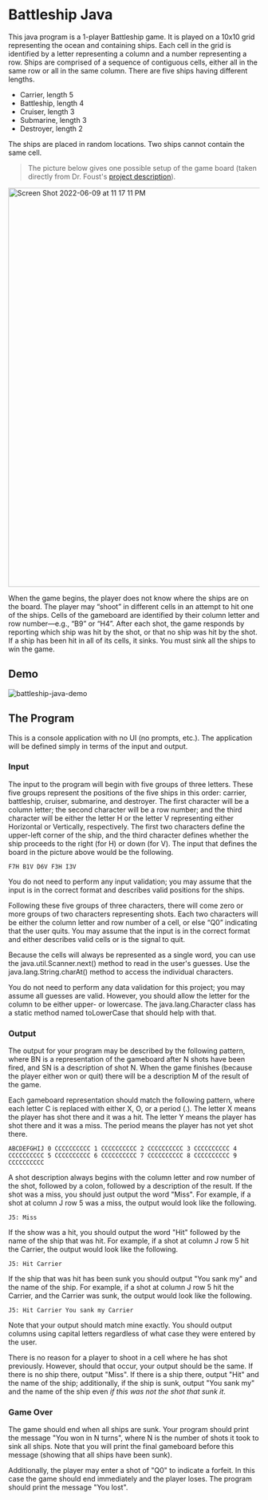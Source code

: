 # Battleship Java
This java program is a 1-player Battleship game. It is played on a 10x10 grid representing the ocean and containing ships. Each cell in the grid is identified by a letter representing a column and a number representing a row. Ships are comprised of a sequence of contiguous cells, either all in the same row or all in the same column. There are five ships having different lengths.

- Carrier, length 5
- Battleship, length 4
- Cruiser, length 3
- Submarine, length 3
- Destroyer, length 2

The ships are placed in random locations. Two ships cannot contain the same cell.

>The picture below gives one possible setup of the game board (taken directly from Dr. Foust's [project description](https://cs.harding.edu/gfoust/classes/comp3450/project05.html)).

<img width="800" alt="Screen Shot 2022-06-09 at 11 17 11 PM" src="https://user-images.githubusercontent.com/83131937/172995332-9364079e-0528-49c6-8c71-434f82db2cd2.png">

When the game begins, the player does not know where the ships are on the board. The player may “shoot” in different cells in an attempt to hit one of the ships. Cells of the gameboard are identified by their column letter and row number—e.g., “B9” or “H4”. After each shot, the game responds by reporting which ship was hit by the shot, or that no ship was hit by the shot. If a ship has been hit in all of its cells, it sinks. You must sink all the ships to win the game.

## Demo
![battleship-java-demo](https://user-images.githubusercontent.com/83131937/172994940-3c7fb8b0-e766-43b2-8cc2-bee6572c6617.gif)

## The Program
This is a console application with no UI (no prompts, etc.). The application will be defined simply in terms of the input and output.

### Input
The input to the program will begin with five groups of three letters. These five groups represent the positions of the five ships in this order: carrier, battleship, cruiser, submarine, and destroyer. The first character will be a column letter; the second character will be a row number; and the third character will be either the letter H or the letter V representing either Horizontal or Vertically, respectively. The first two characters define the upper-left corner of the ship, and the third character defines whether the ship proceeds to the right (for H) or down (for V). The input that defines the board in the picture above would be the following.

``F7H B1V D6V F3H I3V``

You do not need to perform any input validation; you may assume that the input is in the correct format and describes valid positions for the ships.

Following these five groups of three characters, there will come zero or more groups of two characters representing shots. Each two characters will be either the column letter and row number of a cell, or else “Q0” indicating that the user quits. You may assume that the input is in the correct format and either describes valid cells or is the signal to quit.

Because the cells will always be represented as a single word, you can use the java.util.Scanner.next() method to read in the user's guesses. Use the java.lang.String.charAt() method to access the individual characters.

You do not need to perform any data validation for this project; you may assume all guesses are valid. However, you should allow the letter for the column to be either upper- or lowercase. The java.lang.Character class has a static method named toLowerCase that should help with that.

### Output
The output for your program may be described by the following pattern, where BN is a representation of the gameboard after N shots have been fired, and SN is a description of shot N. When the game finishes (because the player either won or quit) there will be a description M of the result of the game.

Each gameboard representation should match the following pattern, where each letter C is replaced with either X, O, or a period (.). The letter X means the player has shot there and it was a hit. The letter Y means the player has shot there and it was a miss. The period means the player has not yet shot there.

``
  ABCDEFGHIJ
0 CCCCCCCCCC
1 CCCCCCCCCC
2 CCCCCCCCCC
3 CCCCCCCCCC
4 CCCCCCCCCC
5 CCCCCCCCCC
6 CCCCCCCCCC
7 CCCCCCCCCC
8 CCCCCCCCCC
9 CCCCCCCCCC
``

A shot description always begins with the column letter and row number of the shot, followed by a colon, followed by a description of the result. If the shot was a miss, you should just output the word "Miss". For example, if a shot at column J row 5 was a miss, the output would look like the following.

```J5: Miss```

If the show was a hit, you should output the word "Hit" followed by the name of the ship that was hit. For example, if a shot at column J row 5 hit the Carrier, the output would look like the following.

``J5: Hit Carrier``

If the ship that was hit has been sunk you should output "You sank my" and the name of the ship. For example, if a shot at column J row 5 hit the Carrier, and the Carrier was sunk, the output would look like the following.

``
J5: Hit Carrier
You sank my Carrier
``

Note that your output should match mine exactly. You should output columns using capital letters regardless of what case they were entered by the user.

There is no reason for a player to shoot in a cell where he has shot previously. However, should that occur, your output should be the same. If there is no ship there, output "Miss". If there is a ship there, output "Hit" and the name of the ship; additionally, if the ship is sunk, output "You sank my" and the name of the ship even _if this was not the shot that sunk it_.

### Game Over
The game should end when all ships are sunk. Your program should print the message "You won in N turns", where N is the number of shots it took to sink all ships. Note that you will print the final gameboard before this message (showing that all ships have been sunk).

Additionally, the player may enter a shot of "Q0" to indicate a forfeit. In this case the game should end immediately and the player loses. The program should print the message "You lost".
